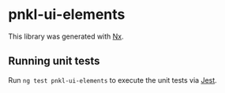 # pnkl-ui-elements

This library was generated with [Nx](https://nx.dev).

## Running unit tests

Run `ng test pnkl-ui-elements` to execute the unit tests via [Jest](https://jestjs.io).
